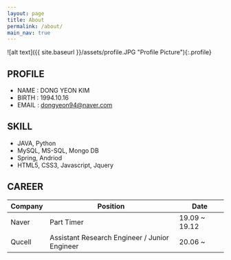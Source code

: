 ```yaml
---
layout: page
title: About
permalink: /about/
main_nav: true
---
```


![alt text]({{ site.baseurl }}/assets/profile.JPG "Profile Picture"){:.profile}


## PROFILE
  - NAME  : DONG YEON KIM
  - BIRTH : 1994.10.16
  - EMAIL : dongyeon94@naver.com

## SKILL
  - JAVA, Python
  - MySQL, MS-SQL, Mongo DB
  - Spring, Andriod
  - HTML5, CSS3, Javascript, Jquery

## CAREER

| Company 	| Position   	| Date |
|---------	|------------	|----- |
| Naver   	| Part Timer 	| 19.09 ~ 19.12 | 
| Qucell    | Assistant Research Engineer / Junior Engineer| 20.06 ~ |  

